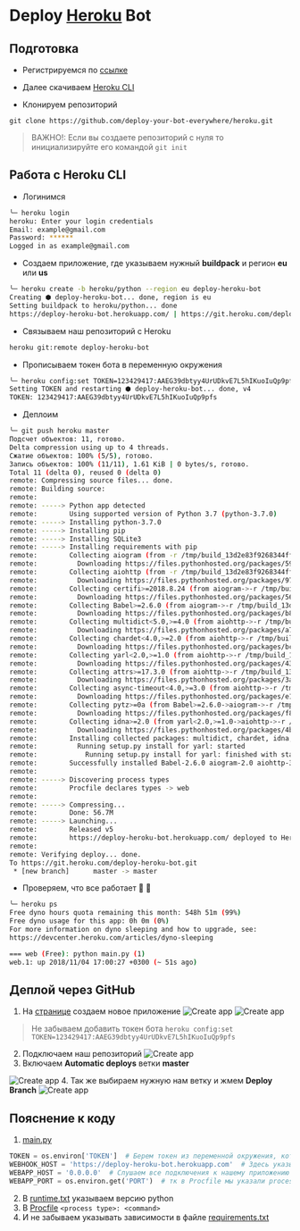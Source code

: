 # Deploy [Heroku](https://www.heroku.com/) Bot

## Подготовка
* Регистрируемся по [ссылке](https://signup.heroku.com/)

* Далее скачиваем [Heroku CLI](https://devcenter.heroku.com/articles/getting-started-with-python#set-up)

* Клонируем репозиторий
```
git clone https://github.com/deploy-your-bot-everywhere/heroku.git
```
> ВАЖНО!: Если вы создаете репозиторий с нуля то инициализируйте его командой `git init`

## Работа с Heroku CLI
* Логинимся
```bash
╰─ heroku login
heroku: Enter your login credentials
Email: example@gmail.com
Password: ******
Logged in as example@gmail.com

```
* Создаем приложение, где указываем нужный **buildpack** и регион **eu** или **us**
```bash
╰─ heroku create -b heroku/python --region eu deploy-heroku-bot 
Creating ⬢ deploy-heroku-bot... done, region is eu
Setting buildpack to heroku/python... done
https://deploy-heroku-bot.herokuapp.com/ | https://git.heroku.com/deploy-heroku-bot.git
```
* Связываем наш репозиторий с Heroku
```bash
heroku git:remote deploy-heroku-bot
```
* Прописываем токен бота в переменную окружения
```bash
╰─ heroku config:set TOKEN=123429417:AAEG39dbtyy4UrUDkvE7L5hIKuoIuQp9pfs
Setting TOKEN and restarting ⬢ deploy-heroku-bot... done, v4
TOKEN: 123429417:AAEG39dbtyy4UrUDkvE7L5hIKuoIuQp9pfs
```
* Деплоим
```bash
╰─ git push heroku master
Подсчет объектов: 11, готово.
Delta compression using up to 4 threads.
Сжатие объектов: 100% (5/5), готово.
Запись объектов: 100% (11/11), 1.61 KiB | 0 bytes/s, готово.
Total 11 (delta 0), reused 0 (delta 0)
remote: Compressing source files... done.
remote: Building source:
remote: 
remote: -----> Python app detected
remote:        Using supported version of Python 3.7 (python-3.7.0)
remote: -----> Installing python-3.7.0
remote: -----> Installing pip
remote: -----> Installing SQLite3
remote: -----> Installing requirements with pip
remote:        Collecting aiogram (from -r /tmp/build_13d2e83f9268344ff0a66817c2ec5878/requirements.txt (line 1))
remote:          Downloading https://files.pythonhosted.org/packages/59/f0/a6212f62fce3da9a530ad4dd25e5c049627fc10107b99a53a874a90009c5/aiogram-2.0-py3-none-any.whl (130kB)
remote:        Collecting aiohttp (from -r /tmp/build_13d2e83f9268344ff0a66817c2ec5878/requirements.txt (line 2))
remote:          Downloading https://files.pythonhosted.org/packages/97/29/9d1912f2746d171fc2fc0042a9edd117d386d53382a3aa12f7853466d52e/aiohttp-3.4.4-cp37-cp37m-manylinux1_x86_64.whl (1.1MB)
remote:        Collecting certifi>=2018.8.24 (from aiogram->-r /tmp/build_13d2e83f9268344ff0a66817c2ec5878/requirements.txt (line 1))
remote:          Downloading https://files.pythonhosted.org/packages/56/9d/1d02dd80bc4cd955f98980f28c5ee2200e1209292d5f9e9cc8d030d18655/certifi-2018.10.15-py2.py3-none-any.whl (146kB)
remote:        Collecting Babel>=2.6.0 (from aiogram->-r /tmp/build_13d2e83f9268344ff0a66817c2ec5878/requirements.txt (line 1))
remote:          Downloading https://files.pythonhosted.org/packages/b8/ad/c6f60602d3ee3d92fbed87675b6fb6a6f9a38c223343ababdb44ba201f10/Babel-2.6.0-py2.py3-none-any.whl (8.1MB)
remote:        Collecting multidict<5.0,>=4.0 (from aiohttp->-r /tmp/build_13d2e83f9268344ff0a66817c2ec5878/requirements.txt (line 2))
remote:          Downloading https://files.pythonhosted.org/packages/a7/57/cefa7a7f30b03006506dd0f44988613d40efbc987d82f34dfe9027800347/multidict-4.4.2-cp37-cp37m-manylinux1_x86_64.whl (386kB)
remote:        Collecting chardet<4.0,>=2.0 (from aiohttp->-r /tmp/build_13d2e83f9268344ff0a66817c2ec5878/requirements.txt (line 2))
remote:          Downloading https://files.pythonhosted.org/packages/bc/a9/01ffebfb562e4274b6487b4bb1ddec7ca55ec7510b22e4c51f14098443b8/chardet-3.0.4-py2.py3-none-any.whl (133kB)
remote:        Collecting yarl<2.0,>=1.0 (from aiohttp->-r /tmp/build_13d2e83f9268344ff0a66817c2ec5878/requirements.txt (line 2))
remote:          Downloading https://files.pythonhosted.org/packages/43/b8/057c3e5b546ff4b24263164ecda13f6962d85c9dc477fcc0bcdcb3adb658/yarl-1.2.6.tar.gz (159kB)
remote:        Collecting attrs>=17.3.0 (from aiohttp->-r /tmp/build_13d2e83f9268344ff0a66817c2ec5878/requirements.txt (line 2))
remote:          Downloading https://files.pythonhosted.org/packages/3a/e1/5f9023cc983f1a628a8c2fd051ad19e76ff7b142a0faf329336f9a62a514/attrs-18.2.0-py2.py3-none-any.whl
remote:        Collecting async-timeout<4.0,>=3.0 (from aiohttp->-r /tmp/build_13d2e83f9268344ff0a66817c2ec5878/requirements.txt (line 2))
remote:          Downloading https://files.pythonhosted.org/packages/e1/1e/5a4441be21b0726c4464f3f23c8b19628372f606755a9d2e46c187e65ec4/async_timeout-3.0.1-py3-none-any.whl
remote:        Collecting pytz>=0a (from Babel>=2.6.0->aiogram->-r /tmp/build_13d2e83f9268344ff0a66817c2ec5878/requirements.txt (line 1))
remote:          Downloading https://files.pythonhosted.org/packages/f8/0e/2365ddc010afb3d79147f1dd544e5ee24bf4ece58ab99b16fbb465ce6dc0/pytz-2018.7-py2.py3-none-any.whl (506kB)
remote:        Collecting idna>=2.0 (from yarl<2.0,>=1.0->aiohttp->-r /tmp/build_13d2e83f9268344ff0a66817c2ec5878/requirements.txt (line 2))
remote:          Downloading https://files.pythonhosted.org/packages/4b/2a/0276479a4b3caeb8a8c1af2f8e4355746a97fab05a372e4a2c6a6b876165/idna-2.7-py2.py3-none-any.whl (58kB)
remote:        Installing collected packages: multidict, chardet, idna, yarl, attrs, async-timeout, aiohttp, certifi, pytz, Babel, aiogram
remote:          Running setup.py install for yarl: started
remote:            Running setup.py install for yarl: finished with status 'done'
remote:        Successfully installed Babel-2.6.0 aiogram-2.0 aiohttp-3.4.4 async-timeout-3.0.1 attrs-18.2.0 certifi-2018.10.15 chardet-3.0.4 idna-2.7 multidict-4.4.2 pytz-2018.7 yarl-1.2.6
remote: 
remote: -----> Discovering process types
remote:        Procfile declares types -> web
remote: 
remote: -----> Compressing...
remote:        Done: 56.7M
remote: -----> Launching...
remote:        Released v5
remote:        https://deploy-heroku-bot.herokuapp.com/ deployed to Heroku
remote: 
remote: Verifying deploy... done.
To https://git.heroku.com/deploy-heroku-bot.git
 * [new branch]      master -> master
```
* Проверяем, что все работает 🎉 🎊
```bash
╰─ heroku ps         
Free dyno hours quota remaining this month: 548h 51m (99%)
Free dyno usage for this app: 0h 0m (0%)
For more information on dyno sleeping and how to upgrade, see:
https://devcenter.heroku.com/articles/dyno-sleeping

=== web (Free): python main.py (1)
web.1: up 2018/11/04 17:00:27 +0300 (~ 51s ago)
```

## Деплой через GitHub
1. На [странице](https://dashboard.heroku.com/apps) создаем новое приложение
![Create app](https://i.imgur.com/1jBnzNG.png)
![Create app](https://i.imgur.com/jYYiSFe.png)
> Не забываем добавить токен бота `heroku config:set TOKEN=123429417:AAEG39dbtyy4UrUDkvE7L5hIKuoIuQp9pfs`
2. Подключаем наш репозиторий
![Create app](https://i.imgur.com/yu6ePUK.png)
3. Включаем **Automatic deploys** ветки **master**

![Create app](https://i.imgur.com/HK0o5v0.png)
4. Так же выбираем нужную нам ветку и жмем **Deploy Branch**
![Create app](https://i.imgur.com/zaufuoh.png)

## Пояснение к коду
1. [main.py](https://github.com/deploy-your-bot-everywhere/heroku/blob/master/main.py)
```python
TOKEN = os.environ['TOKEN']  # Берем токен из переменной окружения, которую добавили ранее
WEBHOOK_HOST = 'https://deploy-heroku-bot.herokuapp.com'  # Здесь указываем https://<название_приложения>.herokuapp.com
WEBAPP_HOST = '0.0.0.0'  # Слушаем все подключения к нашему приложению
WEBAPP_PORT = os.environ.get('PORT')  # тк в Procfile мы указали process_type web, heroku сгенерирует нам нужный порт, его достаточно взять из переменной окружения
```
2. В [runtime.txt](https://github.com/deploy-your-bot-everywhere/heroku/blob/master/runtime.txt) указываем версию python
3. В [Procfile](https://github.com/deploy-your-bot-everywhere/heroku/blob/master/Procfile) `<process type>: <command>`
4. И не забываем указывать зависимости в файле [requirements.txt](https://github.com/deploy-your-bot-everywhere/heroku/blob/master/requirements.txt)
